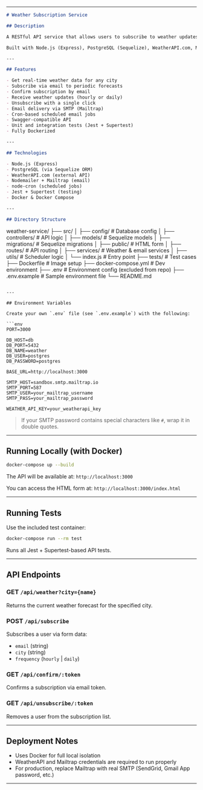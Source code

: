 
---

```markdown
# Weather Subscription Service

## Description

A RESTful API service that allows users to subscribe to weather updates for a specific city with a selected frequency (`hourly` or `daily`). After confirming their email via a tokenized link, users will receive weather forecasts automatically by email.

Built with Node.js (Express), PostgreSQL (Sequelize), WeatherAPI.com, Mailtrap, and Docker.

---

## Features

- Get real-time weather data for any city
- Subscribe via email to periodic forecasts
- Confirm subscription by email
- Receive weather updates (hourly or daily)
- Unsubscribe with a single click
- Email delivery via SMTP (Mailtrap)
- Cron-based scheduled email jobs
- Swagger-compatible API
- Unit and integration tests (Jest + Supertest)
- Fully Dockerized

---

## Technologies

- Node.js (Express)
- PostgreSQL (via Sequelize ORM)
- WeatherAPI.com (external API)
- Nodemailer + Mailtrap (email)
- node-cron (scheduled jobs)
- Jest + Supertest (testing)
- Docker & Docker Compose

---

## Directory Structure

```

weather-service/
├── src/
│   ├── config/             # Database config
│   ├── controllers/        # API logic
│   ├── models/             # Sequelize models
│   ├── migrations/         # Sequelize migrations
│   ├── public/             # HTML form
│   ├── routes/             # API routing
│   ├── services/           # Weather & email services
│   ├── utils/              # Scheduler logic
│   └── index.js            # Entry point
├── tests/                  # Test cases
├── Dockerfile              # Image setup
├── docker-compose.yml      # Dev environment
├── .env                    # Environment config (excluded from repo)
├── .env.example            # Sample environment file
└── README.md

````

---

## Environment Variables

Create your own `.env` file (see `.env.example`) with the following:

```env
PORT=3000

DB_HOST=db
DB_PORT=5432
DB_NAME=weather
DB_USER=postgres
DB_PASSWORD=postgres

BASE_URL=http://localhost:3000

SMTP_HOST=sandbox.smtp.mailtrap.io
SMTP_PORT=587
SMTP_USER=your_mailtrap_username
SMTP_PASS=your_mailtrap_password

WEATHER_API_KEY=your_weatherapi_key
````

> If your SMTP password contains special characters like `#`, wrap it in double quotes.

---

## Running Locally (with Docker)

```bash
docker-compose up --build
```

The API will be available at:
`http://localhost:3000`

You can access the HTML form at:
`http://localhost:3000/index.html`

---

## Running Tests

Use the included test container:

```bash
docker-compose run --rm test
```

Runs all Jest + Supertest-based API tests.

---

## API Endpoints

### GET `/api/weather?city={name}`

Returns the current weather forecast for the specified city.

### POST `/api/subscribe`

Subscribes a user via form data:

* `email` (string)
* `city` (string)
* `frequency` (`hourly` | `daily`)

### GET `/api/confirm/:token`

Confirms a subscription via email token.

### GET `/api/unsubscribe/:token`

Removes a user from the subscription list.

---

## Deployment Notes

* Uses Docker for full local isolation
* WeatherAPI and Mailtrap credentials are required to run properly
* For production, replace Mailtrap with real SMTP (SendGrid, Gmail App password, etc.)

---


